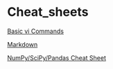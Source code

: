 # Cheat_sheets

[Basic vi Commands](http://www.cse.scu.edu/~yfang/coen11/vi-CheatSheet.pdf)

[Markdown](https://guides.github.com/pdfs/markdown-cheatsheet-online.pdf)

[NumPy/SciPy/Pandas Cheat Sheet](https://s3.amazonaws.com/quandl-static-content/Documents/Quandl+-+Pandas,+SciPy,+NumPy+Cheat+Sheet.pdf)
